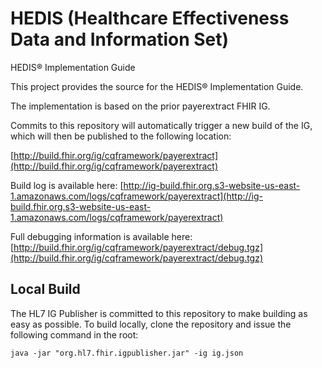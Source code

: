 # HEDIS (Healthcare Effectiveness Data and Information Set)

HEDIS® Implementation Guide

This project provides the source for the HEDIS® Implementation Guide.

The implementation is based on the prior payerextract FHIR IG.

Commits to this repository will automatically trigger a new build of the IG, which will then be published to the following location:

[http://build.fhir.org/ig/cqframework/payerextract](http://build.fhir.org/ig/cqframework/payerextract)

Build log is available here:
[http://ig-build.fhir.org.s3-website-us-east-1.amazonaws.com/logs/cqframework/payerextract](http://ig-build.fhir.org.s3-website-us-east-1.amazonaws.com/logs/cqframework/payerextract)

Full debugging information is available here:
[http://build.fhir.org/ig/cqframework/payerextract/debug.tgz](http://build.fhir.org/ig/cqframework/payerextract/debug.tgz)

## Local Build

The HL7 IG Publisher is committed to this repository to make building as easy as possible. To build locally, clone the repository and issue the following command in the root:

    java -jar "org.hl7.fhir.igpublisher.jar" -ig ig.json